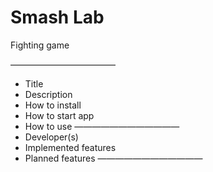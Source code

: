 # Smash Lab
Fighting game

————————————
- Title
- Description
- How to install
- How to start app
- How to use
————————————
- Developer(s)
- Implemented features
- Planned features
————————————